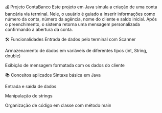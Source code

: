 💰 Projeto ContaBanco
Este projeto em Java simula a criação de uma conta bancária via terminal. Nele, o usuário é guiado a inserir informações como número da conta, número da agência, nome do cliente e saldo inicial. Após o preenchimento, o sistema retorna uma mensagem personalizada confirmando a abertura da conta.

🛠️ Funcionalidades
Entrada de dados pelo terminal com Scanner

Armazenamento de dados em variáveis de diferentes tipos (int, String, double)

Exibição de mensagem formatada com os dados do cliente

📚 Conceitos aplicados
Sintaxe básica em Java

Entrada e saída de dados

Manipulação de strings

Organização de código em classe com método main
